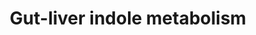 ---
annotations:
- id: PW:0000002
  parent: classic metabolic pathway
  type: Pathway Ontology
  value: classic metabolic pathway
authors:
- Egonw
- Khanspers
- Mkutmon
- Eweitz
citedin:
- link: PMC9015122
description: Dietary tryptophane is metabolised by the gut microbiome to indole and
  IPA which reaches the human blood system. Indole is further metabolized into indoxyl
  sulfate which also reached the blood.
last-edited: 2021-06-25
ndex: 48f721f9-8b67-11eb-9e72-0ac135e8bacf
organisms:
- Homo sapiens
redirect_from:
- /index.php/Pathway:WP3627
- /instance/WP3627
- /instance/WP3627_rr119388
revision: r119388
schema-jsonld:
- '@context': https://schema.org/
  '@id': https://wikipathways.github.io/pathways/WP3627.html
  '@type': Dataset
  creator:
    '@type': Organization
    name: WikiPathways
  description: Dietary tryptophane is metabolised by the gut microbiome to indole
    and IPA which reaches the human blood system. Indole is further metabolized into
    indoxyl sulfate which also reached the blood.
  keywords:
  - CYP2E1
  - IPA
  - dietarytryptophan
  - indole
  - indoxyl
  - indoxyl sulfate
  - tryptophanase
  license: CC0
  name: 'Gut-liver indole metabolism '
seo: CreativeWork
title: 'Gut-liver indole metabolism '
wpid: WP3627
---